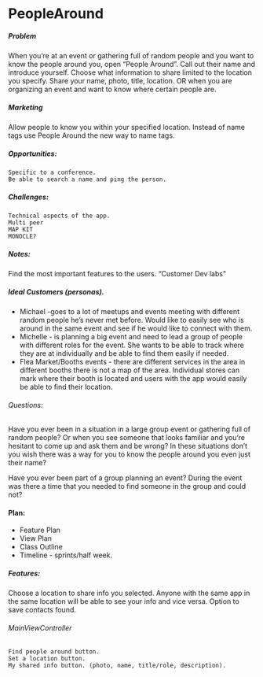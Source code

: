 # PeopleAround

##### Problem 
When you’re at an event or gathering full of random people and you want to know the people around you, open “People Around”.  Call out their name and introduce yourself. Choose what information to share limited to the location you specify.  Share your name, photo, title, location.
OR when you are organizing an event and want to know where certain people are. 

##### Marketing 
Allow people to know you within your specified location. Instead of name tags use People Around the new way to name tags. 

##### Opportunities: 
	Specific to a conference.
	Be able to search a name and ping the person.
	
##### Challenges:
	Technical aspects of the app. 
	Multi peer 
	MAP KIT
	MONOCLE?

##### Notes:
Find the most important features to the users. 
“Customer Dev labs"

##### Ideal Customers (personas). 
- Michael -goes to a lot of meetups and events meeting with different random people he’s never met before. Would like to easily  see who is around in the same event and see if he would like to connect with them. 
- Michelle - is planning a big event and need to lead a group of people with different roles for the event. She wants to be able to track where they are at individually and be able to find them easily if needed. 
- Flea Market/Booths events - there are different services in the area in different booths there is not a map of the area. Individual stores can mark where their booth is located and users with the app would easily be able to find their location. 

###### Questions:
Have you ever been in a situation in a large group event or gathering full of random people?
Or when you see someone that looks familiar and you’re hesitant to come up and ask them and be wrong?
In these situations don’t you wish there was a way for you to know the people around you even just their name?

Have you ever been part of a group planning an event? 
During the event was there a time that you needed to find someone in the group and could not?

#### Plan:
- Feature Plan
- View Plan
- Class Outline
- Timeline - sprints/half week.

##### Features: 
Choose a location to share info you selected.
Anyone with the same app in the same location will be able to see your info and vice versa.
Option to save contacts found. 

###### MainViewController
	Find people around button. 
	Set a location button. 
	My shared info button. (photo, name, title/role, description).
